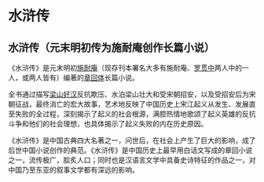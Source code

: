 # 水浒传

## 水浒传（元末明初传为施耐庵创作长篇小说）

《水浒传》是元末明初[施耐庵](https://baike.baidu.com/item/施耐庵/169936)（现存刊本署名大多有施耐庵、[罗贯中](https://baike.baidu.com/item/罗贯中/172206)两人中的一人，或两人皆有）编著的[章回体](https://baike.baidu.com/item/章回体/11018000)长篇小说。

全书通过描写[梁山好汉](https://baike.baidu.com/item/梁山好汉/83742)反抗欺压、水泊梁山壮大和受宋朝招安，以及受招安后为宋朝征战，最终消亡的宏大故事，艺术地反映了中国历史上宋江起义从发生、发展直至失败的全过程，深刻揭示了起义的社会根源，满腔热情地歌颂了起义英雄的反抗斗争和他们的社会理想，也具体揭示了起义失败的内在历史原因。

《水浒传》是中国古典四大名著之一，问世后，在社会上产生了巨大的影响，成了后世中国小说创作的典范。《水浒传》是中国历史上最早用白话文写成的章回小说之一，流传极广，脍炙人口；同时也是汉语言文学中具备史诗特征的作品之一，对中国乃至东亚的叙事文学都有深远的影响。 